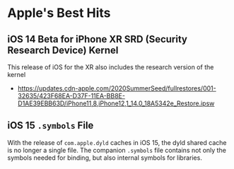 # Apple's Best Hits

## iOS 14 Beta for iPhone XR SRD (Security Research Device) Kernel

This release of iOS for the XR also includes the research version of the kernel

* <https://updates.cdn-apple.com/2020SummerSeed/fullrestores/001-32635/423F68EA-D37F-11EA-BB8E-D1AE39EBB63D/iPhone11,8,iPhone12,1_14.0_18A5342e_Restore.ipsw>

## iOS 15 `.symbols` File

With the release of `com.apple.dyld` caches in iOS 15, the dyld shared cache is no longer a single file.  The companion
`.symbols` file contains not only the symbols needed for binding, but also internal symbols for libraries.